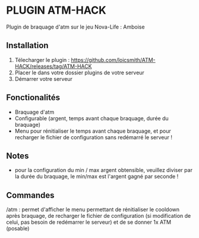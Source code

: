 
# PLUGIN ATM-HACK

Plugin de braquage d'atm sur le jeu Nova-Life : Amboise




## Installation
1. Télecharger le plugin : https://github.com/loicsmith/ATM-HACK/releases/tag/ATM-HACK
2. Placer le dans votre dossier plugins de votre serveur
3. Démarrer votre serveur




## Fonctionalités

- Braquage d'atm
- Configurable (argent, temps avant chaque braquage, durée du braquage)
- Menu pour rénitialiser le temps avant chaque braquage, et pour recharger le fichier de configuration sans redémarré le serveur !

## Notes

- pour la configuration du min / max argent obtensible, veuillez diviser par la durée du braquage, le min/max est l'argent gagné par seconde !
## Commandes

/atm : permet d'afficher le menu permettant de rénitialiser le cooldown après braquage, de recharger le fichier de configuration (si modification de celui, pas besoin de redémarrer le serveur) et de se donner 1x ATM (posable)  
